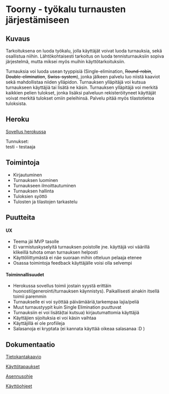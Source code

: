 # Toorny - työkalu turnausten järjestämiseen

## Kuvaus

Tarkoituksena on luoda työkalu, jolla käyttäjät voivat luoda turnauksia, sekä osallistua niihin. Lähtökohtaisesti tarkoitus on luoda tennisturnauksiin sopiva järjestelmä, mutta miksei myös muihin käyttötarkoituksiin.

Turnauksia voi luoda usean tyyppisiä (Single-elimination, ~~Round-robin~~, ~~Double-elimination~~, ~~Swiss-system~~), jonka jälkeen palvelu luo niistä kaaviot sekä mahdollistaa niiden ylläpidon. Turnauksen ylläpitäjä voi kutsua turnaukseen käyttäjiä tai lisätä ne käsin. Turnauksen ylläpitäjä voi merkitä kaikkien pelien tulokset, jonka lisäksi palveluun rekisteröityneet käyttäjät voivat merkitä tulokset omiin peleihinsä. Palvelu pitää myös tilastotietoa tuloksista.

## Heroku

[Sovellus herokussa](https://tsoha-toorny.herokuapp.com)

Tunnukset:  
testi - testaaja

## Toimintoja

- Kirjautuminen
- Turnauksen luominen
- Turnaukseen ilmoittautuminen
- Turnauksen hallinta
- Tuloksien syöttö
- Tulosten ja tilastojen tarkastelu

## Puutteita

#### UX
- Teema jäi MVP tasolle
- Ei varmistuskyselyitä turnauksen poistolle jne. käyttäjä voi väärillä klikeillä tuhota oman turnauksen helposti
- Käyttöliittymästä ei näe suoraan mihin otteluun pelaaja etenee
- Osassa toimintoja feedback käyttäjälle voisi olla selvempi

#### Toiminnallisuudet
- Herokussa sovellus toimii jostain syystä erittäin huonosti(generointi/turnauksen käynnistys). Paikallisesti ainakin itsellä toimii paremmin
- Turnaukselle ei voi syöttää päivämääriä,tarkempaa lajia/peliä
- Muut turnaustyypit kuin Single Elimination puuttuvat
- Turnauksiin ei voi lisätä(tai kutsua) kirjautumattomia käyttäjiä
- Käyttäjien sijoituksia ei voi käsin vaihtaa
- Käyttäjillä ei ole profiileja
- Salasanoja ei kryptata (ei kannata käyttää oikeaa salasanaa :D )

## Dokumentaatio

[Tietokantakaavio](https://github.com/msha/toorny/blob/master/documentation/tietokanta.jpg)

[Käyttötapaukset](https://github.com/msha/toorny/blob/master/documentation/usecases.md)

[Asennusohje](https://github.com/msha/toorny/blob/master/documentation/install.md)

[Käyttöohjeet](https://github.com/msha/toorny/blob/master/documentation/manual.md)

